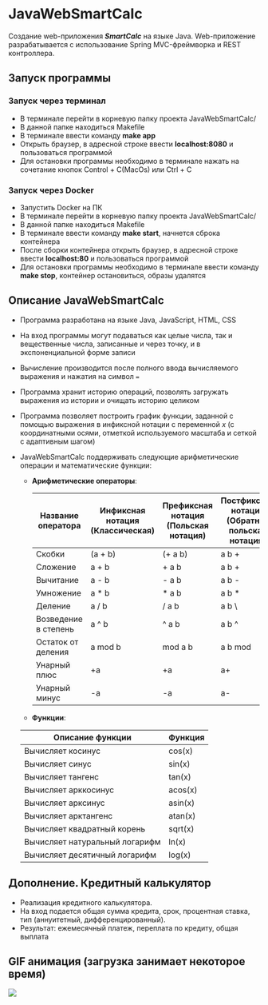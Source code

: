 # JavaWebSmartCalc

Создание web-приложения _**SmartCalc**_ на языке Java.
Web-приложение разрабатывается с использование Spring MVC-фреймворка и REST контроллера.

## Запуск программы

### Запуск через терминал

- В терминале перейти в корневую папку проекта JavaWebSmartCalc/
- В данной папке находиться Makefile
- В терминале ввести команду **make app**
- Открыть браузер, в адресной строке ввести **localhost:8080** и пользоваться программой
- Для остановки программы необходимо в терминале нажать на сочетание кнопок Control + C(MacOs) или Ctrl + C

### Запуск через Docker

- Запустить Docker на ПК
- В терминале перейти в корневую папку проекта JavaWebSmartCalc/
- В данной папке находиться Makefile
- В терминале ввести команду **make start**, начнется сброка контейнера
- После сборки контейнера открыть браузер, в адресной строке ввести **localhost:80** и пользоваться программой
- Для остановки программы необходимо в терминале ввести команду **make stop**, контейнер остановиться, образы удалятся

## Описание JavaWebSmartCalc

- Программа разработана на языке Java, JavaScript, HTML, CSS
- На вход программы могут подаваться как целые числа, так и вещественные числа, записанные и через точку, и в экспоненциальной форме записи
- Вычисление производится после полного ввода вычисляемого выражения и нажатия на символ `=`
- Программа хранит историю операций, позволять загружать выражения из истории и очищать историю целиком
- Программа позволяет построить график функции, заданной с помощью выражения в инфиксной нотации с переменной _x_  (с координатными осями, отметкой используемого масштаба и сеткой с адаптивным шагом)
- JavaWebSmartCalc поддерживать следующие арифметические операции и математические функции:

    - **Арифметические операторы**:

      | Название оператора | Инфиксная нотация <br /> (Классическая) | Префиксная нотация <br /> (Польская нотация) |  Постфиксная нотация <br /> (Обратная польская нотация) |
      | ------ | ------ | ------ | ------ |
      | Скобки | (a + b) | (+ a b) | a b + |
      | Сложение | a + b | + a b | a b + |
      | Вычитание | a - b | - a b | a b - |
      | Умножение | a * b | * a b | a b * |
      | Деление | a / b | / a b | a b \ |
      | Возведение в степень | a ^ b | ^ a b | a b ^ |
      | Остаток от деления | a mod b | mod a b | a b mod |
      | Унарный плюс | +a | +a | a+ |
      | Унарный минус | -a | -a | a- |

    - **Функции**:

    | Описание функции | Функция |   
    | ---------------- | ------- |  
    | Вычисляет косинус | cos(x) |   
    | Вычисляет синус | sin(x) |  
    | Вычисляет тангенс | tan(x) |  
    | Вычисляет арккосинус | acos(x) | 
    | Вычисляет арксинус | asin(x) | 
    | Вычисляет арктангенс | atan(x) |
    | Вычисляет квадратный корень | sqrt(x) |
    | Вычисляет натуральный логарифм | ln(x) | 
    | Вычисляет десятичный логарифм | log(x) |

## Дополнение. Кредитный калькулятор

- Реализация кредитного калькулятора.
- На вход подается общая сумма кредита, срок, процентная ставка, тип (аннуитетный, дифференцированный).
- Результат: ежемесячный платеж, переплата по кредиту, общая выплата

## GIF анимация (загрузка занимает некоторое время)

![](https://github.com/m3mpm/JavaWebSmartCalc/blob/main/materials/screenshot.gif)
